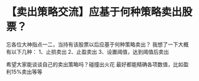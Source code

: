 # 【卖出策略交流】应基于何种策略卖出股票？

忘各位大神指点一二，当持有该股票以后应基于何种策略卖出？
我想了一下大概有以下几种：
1、止损卖出
2、止盈卖出
3、设置阈值，达到阈值后卖出

希望大家能谈谈自己的卖出策略吗？碰撞出火花
最好都能精确各项数值，比如盈利15%卖出等等